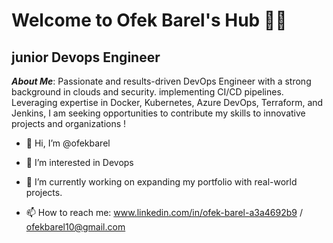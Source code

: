 # Welcome to Ofek Barel's Hub 👨‍💻
## junior Devops Engineer

***About Me***: 
Passionate and results-driven DevOps Engineer with a strong background in clouds and security.
implementing CI/CD pipelines. Leveraging expertise in Docker, Kubernetes, Azure DevOps, Terraform, and Jenkins, I am seeking opportunities to contribute my skills to innovative projects and organizations ! 


- 👋 Hi, I’m @ofekbarel
  
- 👀 I’m interested in Devops
  
- 🌱 I’m currently working on expanding my portfolio with real-world projects.

- 📫 How to reach me: www.linkedin.com/in/ofek-barel-a3a4692b9 / ofekbarel10@gmail.com



<!---
ofekbarel/ofekbarel is a ✨ special ✨ repository because its `README.md` (this file) appears on your GitHub profile.
You can click the Preview link to take a look at your changes.
--->
